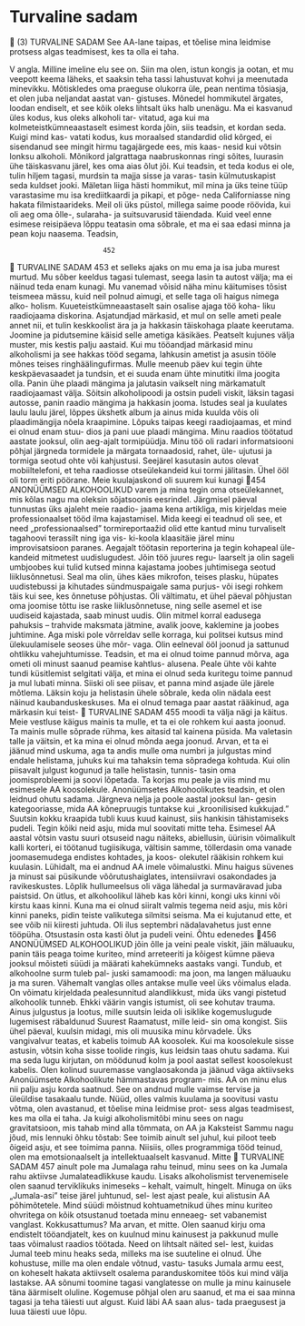 # Turvaline sadam

                      (3)
               TURVALINE SADAM
  See AA-lane taipas, et tõelise mina leidmise protsess
algas teadmisest, kes ta olla ei taha.

V     angla. Milline imeline elu see on. Siin ma olen,
      istun kongis ja ootan, et mu veepott keema läheks,
et saaksin teha tassi lahustuvat kohvi ja meenutada
minevikku. Mõtiskledes oma praeguse olukorra üle,
pean nentima tõsiasja, et olen juba neljandat aastat van-
gistuses. Mõnedel hommikutel ärgates, loodan endiselt,
et see kõik oleks lihtsalt üks halb unenägu.
   Ma ei kasvanud üles kodus, kus oleks alkoholi tar-
vitatud, aga kui ma kolmeteistkümneaastaselt esimest
korda jõin, siis teadsin, et kordan seda. Kuigi mind kas-
vatati kodus, kus moraalsed standardid olid kõrged, ei
sisendanud see mingit hirmu tagajärgede ees, mis kaas-
nesid kui võtsin lonksu alkoholi. Mõnikord jalgrattaga
naabruskonnas ringi sõites, luurasin ühe täiskasvanu
järel, kes oma aias õlut jõi. Kui teadsin, et teda kodus ei
ole, tulin hiljem tagasi, murdsin ta majja sisse ja varas-
tasin külmutus­kapist seda kuldset ­jooki.
   Mäletan liiga hästi hommikut, mil mina ja üks teine
tüüp varastasime mu isa krediitkaardi ja pikapi, et põge-
neda Californiasse ning hakata filmistaarideks. Meil oli
üks püstol, millega saime poode röövida, kui oli aeg oma
õlle-, sularaha- ja suitsuvarusid täiendada. Kuid veel
enne esimese reisipäeva lõppu teatasin oma sõbrale, et
ma ei saa edasi minna ja pean koju naasema. Teadsin,

                           452
                  TURVALINE SADAM                       453
et selleks ajaks on mu ema ja isa juba murest murtud.
Mu sõber keeldus tagasi tulemast, seega lasin ta autost
välja; ma ei näinud teda enam kunagi. Mu vanemad
võisid näha minu käitumises tõsist teismeea mässu, kuid
neil polnud aimugi, et selle taga oli haigus nimega alko-
holism.
   Kuueteistkümneaastaselt sain osalise ajaga töö koha-
liku raadiojaama diskorina. Asjatundjad märkasid, et
mul on selle ameti peale annet nii, et tulin keskkoolist
ära ja ja hakkasin täiskohaga plaate keerutama. Joomine
ja pidutsemine käisid selle ametiga käsikäes. Peatselt
kujunes välja muster, mis kestis palju aastaid. Kui mu
tööandjad märkasid minu alkoholismi ja see hakkas
tööd segama, lahkusin ametist ja asusin tööle mõnes
teises ringhäälingufirmas.
   Mulle meenub päev kui tegin ühte keskpäevasaadet
ja tundsin, et ei suuda enam ühte minutitki ilma joogita
olla. Panin ühe plaadi mängima ja jalutasin vaikselt ning
märkamatult raadiojaamast välja. Sõitsin alkoholipoodi
ja ostsin pudeli viskit, läksin tagasi autosse, panin raadio
mängima ja hakkasin jooma. Istudes seal ja kuulates
laulu laulu järel, lõppes ükshetk album ja ainus mida
kuulda võis oli plaadimängija nõela kraapimine. Lõpuks
taipas keegi raadiojaamas, et mind ei olnud enam stuu-
dios ja pani uue plaadi mängima.
   Minu raadios töötatud aastate jooksul, olin aeg-ajalt
tormipüüdja. Minu töö oli radari informatsiooni põhjal
järgneda tormidele ja märgata tornaadosid, rahet, üle-
ujutusi ja tormiga seotud ohte või kahjustusi. Seejärel
kasutasin autos olevat mobiiltelefoni, et teha raadiosse
otseülekandeid kui tormi jälitasin. Ühel ööl oli torm
eriti pöörane. Meie kuulajaskond oli suurem kui kunagi
454       ANONÜÜMSED ALKOHOOLIKUD
varem ja mina tegin oma otseülekannet, mis kõlas nagu
ma oleksin sõjatsoonis eesrindel.
   Järgmisel päeval tunnustas üks ajaleht meie raadio-
jaama kena artikliga, mis kirjeldas meie professionaalset
tööd ilma kajastamisel. Mida keegi ei teadnud oli see,
et need „professionaalsed” tormireportaažid olid ette
kantud minu turvaliselt tagahoovi terassilt ning iga vis-
ki-koola klaasitäie järel minu improvisatsioon paranes.
   Aegajalt töötasin reporterina ja tegin kohapeal üle-
kandeid mitmetest uudislugudest. Jõin töö juures regu-
laarselt ja olin sageli umbjoobes kui tulid kutsed minna
kajastama joobes juhtimisega seotud liiklusõnnetusi.
Seal ma olin, ühes käes mikrofon, teises plasku, hüpates
uudistebussi ja kihutades sündmuspaigale sama purjus-
või isegi rohkem täis kui see, kes õnnetuse põhjustas.
Oli vältimatu, et ühel päeval põhjustan oma joomise
tõttu ise raske liiklusõnnetuse, ning selle asemel et ise
uudiseid kajastada, saab minust uudis.
   Olin mitmel korral eadusega pahuksis – trahvide
maksmata jätmine, avalik joove, kaklemine ja joobes
juhtimine. Aga miski pole võrreldav selle korraga, kui
politsei kutsus mind ülekuulamisele seoses ühe mõr-
vaga. Olin eelneval ööl joonud ja sattunud ohtlikku
vahejuhtumisse. Teadsin, et ma ei olnud toime pannud
mõrva, aga ometi oli minust saanud peamise kahtlus-
alusena. Peale ühte või kahte tundi küsitlemist selgitati
välja, et mina ei olnud seda kuritegu toime pannud ja
mul lubati minna. Siiski oli see piisav, et panna mind
asjade üle järele mõtlema.
   Läksin koju ja helistasin ühele sõbrale, keda olin
nädala eest näinud kaubanduskeskuses. Ma ei olnud
temaga paar aastat rääkinud, aga märkasin kui teist-
                  TURVALINE SADAM                      455
moodi ta välja nägi ja käitus. Meie vestluse käigus mainis
ta mulle, et ta ei ole rohkem kui aasta joonud. Ta mainis
mulle sõprade rühma, kes aitasid tal kainena püsida. Ma
valetasin talle ja väitsin, et ka mina ei olnud mõnda aega
joonud. Arvan, et ta ei jäänud mind uskuma, aga ta andis
mulle oma numbri ja julgustas mind endale helistama,
juhuks kui ma tahaksin tema sõpradega kohtuda. Kui
olin piisavalt julgust kogunud ja talle helistasin, tunnis-
tasin oma joomisprobleemi ja soovi lõpetada. Ta korjas
mu peale ja viis mind mu esimesele AA koosolekule.
Anonüümsetes Alkohoolikutes teadsin, et olen leidnud
ohutu sadama. Järgneva nelja ja poole aastal jooksul lan-
gesin kategooriasse, mida AA kõnepruugis tuntakse kui
„kroonilisised kukkujad.” Suutsin kokku kraapida tubli
kuus kuud kainust, siis hankisin tähistamiseks pudeli.
   Tegin kõiki neid asju, mida mul soovitati mitte teha.
Esimesel AA aastal võtsin vastu suuri otsuseid nagu
näiteks, abiellusin, üürisin võimalikult kalli korteri, ei
töötanud tugiisikuga, vältisin samme, töllerdasin oma
vanade joomasemudega endistes kohtades, ja koos-
olekutel rääkisin rohkem kui kuulasin. Lühidalt, ma ei
andnud AA imele võimalustki. Minu haigus süvenes ja
minust sai püsikunde võõrutushaiglates, intensiivravi
osakondades ja ravikeskustes. Lõplik hullumeelsus oli
väga lähedal ja surmaväravad juba paistsid.
   On ütlus, et alkohoolikul läheb kas kõri kinni, kongi
uks kinni või kirstu kaas kinni. Kuna ma ei olnud siiralt
valmis tegema neid asju, mis kõri kinni paneks, pidin
teiste valikutega silmitsi seisma. Ma ei kujutanud ette,
et see võib nii kiiresti juhtuda.
   Oli ilus septembri nädalavahetus just enne tööpüha.
Otsustasin osta kasti õlut ja pudeli veini. Õhtu edenedes
456       ANONÜÜMSED ALKOHOOLIKUD
jõin õlle ja veini peale viskit, jäin mäluauku, panin täis
peaga toime kuriteo, mind arreteeriti ja kõigest kümne
päeva jooksul mõisteti süüdi ja määrati kahekümneks
aastaks vangi. Tundub, et alkohoolne surm tuleb pal-
juski samamoodi: ma joon, ma langen mäluauku ja ma
suren. Vähemalt vanglas olles antakse mulle veel üks
võimalus elada.
   On võimatu kirjeldada pealesunnitud alandlikkust,
mida üks vangi pistetud alkohoolik tunneb. Ehkki väärin
vangis istumist, oli see kohutav trauma. Ainus julgustus
ja lootus, mille suutsin leida oli isiklike kogemuslugude
lugemisest räbaldunud Suurest Raamatust, mille leid-
sin oma kongist. Siis ühel päeval, kuulsin midagi, mis
oli muusika minu kõrvadele. Üks vangivalvur teatas, et
kabelis toimub AA koosolek. Kui ma koosolekule sisse
astusin, võtsin koha sisse toolide ringis, kus leidsin taas
ohutu sadama.
   Kui ma seda lugu kirjutan, on möödunud kolm ja
pool aastat sellest koosolekust kabelis. Olen kolinud
suuremasse vanglaosakonda ja jäänud väga aktiivseks
Anonüümsete Alkohoolikute hämmastavas program-
mis. AA on minu elus nii palju asju korda saatnud. See
on andnud mulle vaimse tervise ja üleüldise tasakaalu­
tunde. Nüüd, olles valmis kuulama ja soovitusi vastu
võtma, olen avastanud, et tõelise mina leidmise prot-
sess algas teadmisest, kes ma olla ei taha. Ja kuigi
alkoholismi­tõbi minu sees on nagu gravitatsioon, mis
tahab mind alla tõmmata, on AA ja Kaksteist Sammu
nagu jõud, mis lennuki õhku tõstab: See toimib ainult
sel juhul, kui piloot teeb õigeid asju, et see toimima
panna. Niisiis, olles programmiga tööd teinud, olen ma
emotsionaalselt ja intellektuaalselt kasvanud. Mitte
                 TURVALINE SADAM                      457
ainult pole ma Jumalaga rahu teinud, minu sees on ka
Jumala rahu aktiivse Jumalateadlikkuse kaudu. Lisaks
alkoholismist tervenemisele olen saanud terviklikuks
inimeseks – kehalt, vaimult, hingelt.
   Minuga on üks „Jumala-asi” teise järel juhtunud, sel-
lest ajast peale, kui alistusin AA põhimõtetele. Mind
süüdi mõistnud kohtuametnikud ühes minu kuriteo
ohvritega on kõik otsustanud toetada minu enneaeg-
set vabanemist vanglast. Kokkusattumus? Ma arvan,
et mitte. Olen saanud kirju oma endistelt tööandjatelt,
kes on kuulnud minu kainusest ja pakkunud mulle taas
võimalust raadios töötada. Need on lihtsalt näited sel-
lest, kuidas Jumal teeb minu heaks seda, milleks ma ise
suuteline ei olnud.
   Ühe kohustuse, mille ma olen endale võtnud, vastu-
tasuks Jumala armu eest, on koheselt hakata aktiivselt
osalema paranduskomitee töös kui mind välja lastakse.
AA sõnumi toomine tagasi vanglatesse on mulle ja minu
kainusele täna äärmiselt oluline.
   Kogemuse põhjal olen aru saanud, et ma ei saa minna
tagasi ja teha täiesti uut algust. Kuid läbi AA saan alus-
tada praegusest ja luua täiesti uue lõpu.
